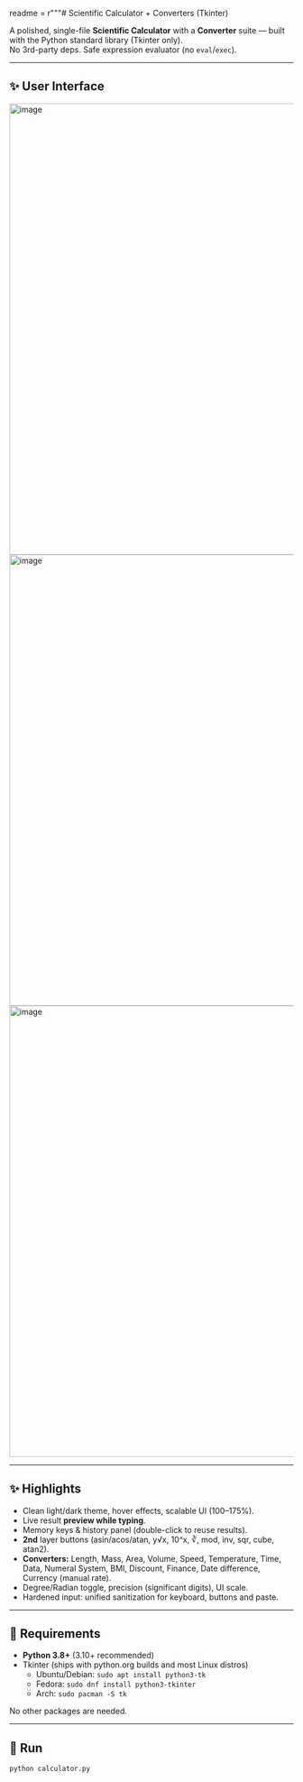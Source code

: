 readme = r"""# Scientific Calculator + Converters (Tkinter)

A polished, single-file **Scientific Calculator** with a **Converter** suite — built with the Python standard library (Tkinter only).  
No 3rd-party deps. Safe expression evaluator (no `eval`/`exec`).

---

## ✨ User Interface
<img width="600" height="800" alt="image" src="https://github.com/user-attachments/assets/84f8f496-b0b3-4f76-a388-78e1e4858784" />
<img width="600" height="800" alt="image" src="https://github.com/user-attachments/assets/afbb0e09-b44f-4c2d-aa24-2f2c63af078a" />
<img width="600" height="800" alt="image" src="https://github.com/user-attachments/assets/a3da7ff9-3b1c-4f5d-a85c-83750ad85514" />

---

## ✨ Highlights

- Clean light/dark theme, hover effects, scalable UI (100–175%).
- Live result **preview while typing**.
- Memory keys & history panel (double-click to reuse results).
- **2nd** layer buttons (asin/acos/atan, y√x, 10^x, ∛, mod, inv, sqr, cube, atan2).
- **Converters:** Length, Mass, Area, Volume, Speed, Temperature, Time, Data,
  Numeral System, BMI, Discount, Finance, Date difference, Currency (manual rate).
- Degree/Radian toggle, precision (significant digits), UI scale.
- Hardened input: unified sanitization for keyboard, buttons and paste.

---

## 🧰 Requirements

- **Python 3.8+** (3.10+ recommended)
- Tkinter (ships with python.org builds and most Linux distros)
  - Ubuntu/Debian: `sudo apt install python3-tk`
  - Fedora: `sudo dnf install python3-tkinter`
  - Arch: `sudo pacman -S tk`

No other packages are needed.

---

## 🚀 Run

```bash
python calculator.py
